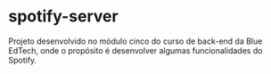 # spotify-server
Projeto desenvolvido no módulo cinco do curso de back-end da Blue EdTech, onde o propósito é desenvolver algumas funcionalidades do Spotify.
